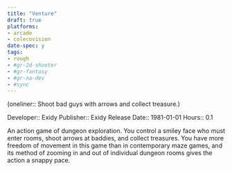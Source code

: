 ```yaml
---
title: "Venture"
draft: true
platforms:
- arcade
- colecovision
date-spec: y
tags:
- rough
- #gr-2d-shooter 
- #gr-fantasy 
- #gr-na-dev 
- #sync
---
```


(oneliner:: Shoot bad guys with arrows and collect treasure.)

Developer:: Exidy 
Publisher:: Exidy
Release Date:: 1981-01-01
Hours:: 0.1

An action game of dungeon exploration. You control a smiley face who must enter rooms, shoot arrows at baddies, and collect treasures. You have more freedom of movement in this game than in contemporary maze games, and its method of zooming in and out of individual dungeon rooms gives the action a snappy pace.